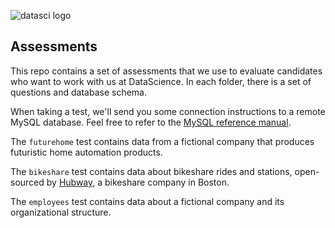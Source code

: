 ![datasci logo](https://cloud.githubusercontent.com/assets/3528783/7773781/74df0712-005b-11e5-9297-1702baf72713.png)

## Assessments

This repo contains a set of assessments that we use to evaluate candidates who want to work with us at DataScience.
In each folder, there is a set of questions and database schema.

When taking a test, we'll send you some connection instructions to a remote MySQL database. Feel free to refer to the [MySQL reference manual](http://dev.mysql.com/doc/refman/5.6/en/).

The `futurehome` test contains data from a fictional company that produces futuristic home automation products.

The `bikeshare` test contains data about bikeshare rides and stations, open-sourced by [Hubway](http://hubwaydatachallenge.org/), a bikeshare company in Boston.

The `employees` test contains data about a fictional company and its organizational structure.
